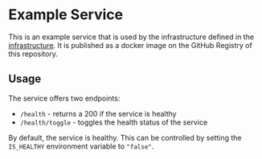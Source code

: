 # Example Service

This is an example service that is used by the infrastructure defined in the [infrastructure](../infrastructure).
It is published as a docker image on the GitHub Registry of this repository.

## Usage

The service offers two endpoints:

* `/health` - returns a 200 if the service is healthy
* `/health/toggle` - toggles the health status of the service

By default, the service is healthy.
This can be controlled by setting the `IS_HEALTHY` environment variable to `"false"`.
